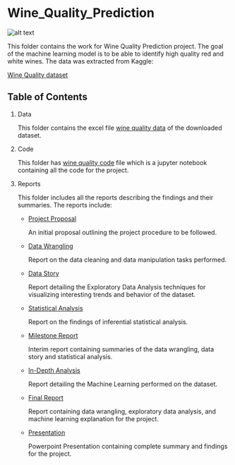 # Wine_Quality_Prediction

![alt text](https://www.sarahsvineyard.com/media/1013/slide-home-01.jpg)

This folder contains the work for Wine Quality Prediction project. The goal of the machine learning model is to be able to identify high quality red and white wines. 
The data was extracted from Kaggle:

[Wine Quality dataset](https://www.kaggle.com/rajyellow46/wine-quality)

## Table of Contents

1. Data

   This folder contains the excel file  [wine quality data](https://github.com/mugdhapai/Wine_Quality_Prediction/blob/main/Data/winequalityN.csv) of the downloaded dataset. 

2. Code

   This folder has [wine quality code](https://github.com/mugdhapai/Wine_Quality_Prediction/blob/main/Code/wine_quality.ipynb) file which is a jupyter notebook containing all    the code for the project.

3. Reports

   This folder includes all the reports describing the findings and their summaries. The reports include:
   - [Project Proposal](https://github.com/mugdhapai/Wine_Quality_Prediction/blob/main/Reports/Project_Proposal.pdf)
     
     An initial proposal outlining the project procedure to be followed.
   
   - [Data Wrangling](https://github.com/mugdhapai/Wine_Quality_Prediction/blob/main/Reports/Data%20Wrangling.pdf)
   
     Report on the data cleaning and data manipulation tasks performed.
   
   - [Data Story](https://github.com/mugdhapai/Wine_Quality_Prediction/blob/main/Reports/Data%20Story.pdf)
   
     Report detailing the Exploratory Data Analysis techniques for visualizing interesting trends and behavior of the dataset.
   
   - [Statistical Analysis](https://github.com/mugdhapai/Wine_Quality_Prediction/blob/main/Reports/Statistical%20Analysis.pdf)
   
     Report on the findings of inferential statistical analysis. 
   
   - [Milestone Report](https://github.com/mugdhapai/Wine_Quality_Prediction/blob/main/Reports/Milestone%20Report.pdf)
     
     Interim report containing summaries of the data wrangling, data story and statistical analysis.
   
   - [In-Depth Analysis](https://github.com/mugdhapai/Wine_Quality_Prediction/blob/main/Reports/In%20Depth%20Analysis%20ML.pdf)
     
     Report detailing the Machine Learning performed on the dataset. 
   
   - [Final Report](https://github.com/mugdhapai/Wine_Quality_Prediction/blob/main/Reports/Final%20Report.pdf)
     
     Report containing data wrangling, exploratory data analysis, and machine learning explanation for the project.
   
   - [Presentation](https://github.com/mugdhapai/Wine_Quality_Prediction/blob/main/Reports/Wine%20Quality%20Presentation.pdf)
     
     Powerpoint Presentation containing complete summary and findings for the project.
